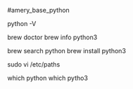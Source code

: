 #amery_base_python

python -V

brew doctor
brew info python3

brew search python
brew install python3

sudo vi /etc/paths

which python
which pytho3